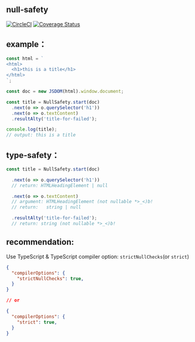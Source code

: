 ## null-safety

[![CircleCI](https://circleci.com/gh/ponponner/null-safety.svg?style=svg)](https://circleci.com/gh/ponponner/null-safety)
[![Coverage Status](https://coveralls.io/repos/github/ponponner/null-safety/badge.svg?branch=develop)](https://coveralls.io/github/ponponner/null-safety?branch=develop)

## example：

```ts:demo.ts
const html = `
<html>
  <h1>this is a title</h1>
</html>
`;

const doc = new JSDOM(html).window.document;

const title = NullSafety.start(doc)
  .next(o => o.querySelector('h1'))
  .next(o => o.textContent)
  .resultAlty('title-for-failed');

console.log(title);
// output: this is a title
```

## type-safety：

```ts
const title = NullSafety.start(doc)

  .next(o => o.querySelector('h1'))
  // return: HTMLHeadingElement | null

  .next(o => o.textContent)
  // argument: HTMLHeadingElement (not nullable *>_<)b!
  // return:   string | null

  .resultAlty('title-for-failed');
  // return: string (not nullable *>_<)b!
```

## recommendation:

Use TypeScript & TypeScript compiler option: `strictNullChecks`(or `strict`)

```json:tsconfig.json
{
  "compilerOptions": {
    "strictNullChecks": true,
  }
}

// or

{
  "compilerOptions": {
    "strict": true,
  }
}
```
